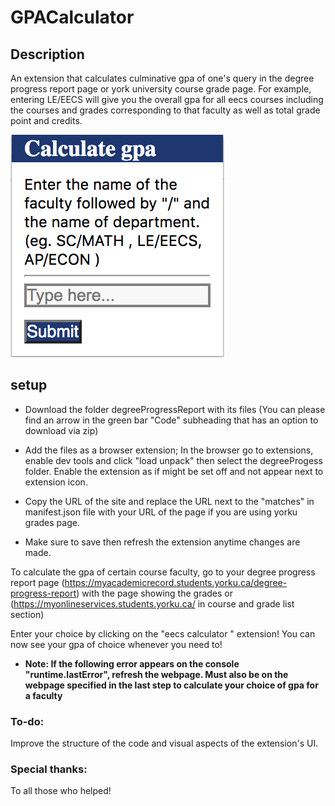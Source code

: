# GPACalculator

## Description
An extension that calculates culminative gpa of one's query in  the degree progress report page or york university course grade page. For example, entering LE/EECS will give you the overall gpa for all eecs courses including the courses  and grades corresponding to that faculty as well as total grade point and credits.

![](gpaImageSample.png)


## setup
- Download the folder degreeProgressReport with its files (You can please find an arrow in the green bar "Code" subheading that has an option to download via zip)

- Add the files as a browser extension; In the browser go to extensions, enable dev tools and click "load unpack" then select the degreeProgess folder.
  Enable the extension as if might be set off and not appear next to extension icon.

- Copy the URL of the site and replace the URL next to the "matches" in manifest.json file with your URL of the page if you are using yorku grades page.

- Make sure to save then refresh the extension anytime changes are made.

 To calculate the gpa of certain course faculty, go to your degree progress report page (https://myacademicrecord.students.yorku.ca/degree-progress-report) with    the page showing the grades or (https://myonlineservices.students.yorku.ca/ in course and grade list section) 

Enter your choice by clicking on the "eecs calculator " extension! You can now see your gpa of choice whenever you need to!

-  **Note: If the following error appears on the console "runtime.lastError", refresh the webpage. Must also be on the webpage specified in the last step to calculate your choice of gpa for a faculty**


### To-do:
Improve the structure of the code and visual aspects of the extension's UI.

### Special thanks:
To all those who helped!
